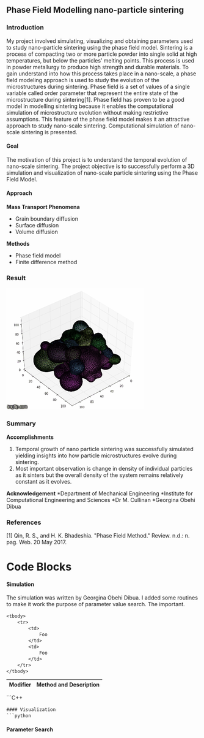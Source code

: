 ## Phase Field Modelling nano-particle sintering
### Introduction
My project involved simulating, visualizing and obtaining parameters used to study nano-particle sintering using the phase field model.
Sintering is a process of compacting two or more particle powder into single solid at high temperatures, but below the particles’ melting points. This process is used in powder metallurgy to produce high strength and durable materials. To gain understand into how this process takes place in a nano-scale, a phase field modeling approach is used to study the evolution of the microstructures during sintering. Phase field is a set of values of a single variable called order parameter that represent the entire state of the microstructure during sintering[1]. Phase field has proven to be a good model in  modelling sintering because it enables the computational simulation of microstructure evolution without making restrictive assumptions. This feature of the phase field model  makes it an attractive approach to study nano-scale sintering. Computational simulation of nano-scale sintering is presented.

#### Goal
The motivation of this project is to understand the temporal evolution of nano-scale sintering.
The project objective is to successfully perform a 3D simulation and visualization of nano-scale particle sintering using the Phase Field Model.
#### Approach
**Mass Transport Phenomena**
* Grain boundary diffusion
* Surface diffusion
* Volume diffusion

**Methods**
* Phase field model
* Finite difference method

### Result
![GIF](https://github.com/CleverChuk/ICES/blob/master/images/simulation.gif)

### Summary
**Accomplishments**
1. Temporal growth of nano particle sintering was successfully simulated yielding insights into how particle microstructures evolve during sintering.
2. Most important observation is change in density of individual particles as it sinters but the overall density of the system remains relatively constant as it evolves.

**Acknowledgement**
*Department of Mechanical Engineering
*Institute for Computational Engineering and Sciences
*Dr M. Cullinan
*Georgina Obehi Dibua

### References
[1] Qin, R. S., and H. K. Bhadeshia. "Phase Field Method." Review. n.d.: n. pag. Web. 20 May 2017.

# Code Blocks
#### Simulation
The simulation was written by Georgina Obehi Dibua. I added some routines to make it work the purpose of parameter value search. The important.
<table>
    <thead>
        <th>Modifier</th>
        <th>Method and Description</th>
    </thead>
    
    <tbody>
        <tr>
            <td>
                Foo
            </td>
            <td>
                Foo
            </td>
        </tr>
    </tbody>
    
</table>
```C++

```
#### Visualization
```python

```

#### Parameter Search
```python

```



